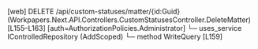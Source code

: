 [web] DELETE /api/custom-statuses/matter/{id:Guid}  (Workpapers.Next.API.Controllers.CustomStatusesController.DeleteMatter)  [L155–L163] [auth=AuthorizationPolicies.Administrator]
  └─ uses_service IControlledRepository<MatterStatus> (AddScoped)
    └─ method WriteQuery [L159]

